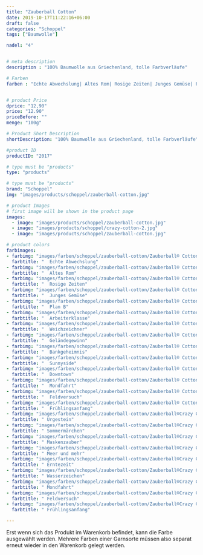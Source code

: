 ```yaml
---
title: "Zauberball Cotton"
date: 2019-10-17T11:22:16+06:00
draft: false
categories: "Schoppel"
tags: ["Baumwolle"]

nadel: "4"	


# meta description
description : "100% Baumwolle aus Griechenland, tolle Farbverläufe"

# Farben
farben : "Echte Abwechslung| Altes Rom| Rosige Zeiten| Junges Gemüse| Plan B| Arbeiterklasse| Weichzeichner| Geländegewinn| Bankgeheimnis| Sunnyside| Downtown| Mondfahrt| Feldversuch| Frühlingsanfang|Urgestein|Sommermärchen|Maskenzauber|Meer und mehr|Erntezeit|Wasserzeichen|Mondfahrt|Feldversuch|Frühlingsanfang"


# product Price
dprice: "12,90"
price: "12.90"
priceBefore: ""
menge: "100g"

# Product Short Description
shortDescription: "100% Baumwolle aus Griechenland, tolle Farbverläufe"

#product ID
productID: "2017"

# type must be "products"
type: "products"

# type must be "products"
brand: "Schoppel"
img: "images/products/schoppel/zauberball-cotton.jpg"   

# product Images
# first image will be shown in the product page
images:
  - image: "images/products/schoppel/zauberball-cotton.jpg"
  - image: "images/products/schoppel/crazy-cotton-2.jpg"
  - image: "images/products/schoppel/zauberball-cotton.jpg"

# product colors
farbimages:
- farbimg: "images/farben/schoppel/zauberball-cotton/Zauberball® Cotton 2338_ Echte Abwechslung.jpg"	
  farbtitle: "  Echte Abwechslung"
- farbimg: "images/farben/schoppel/zauberball-cotton/Zauberball® Cotton 2339_ Altes Rom.jpg"	
  farbtitle: "  Altes Rom"
- farbimg: "images/farben/schoppel/zauberball-cotton/Zauberball® Cotton 2340_ Rosige Zeiten.jpg"	
  farbtitle: "  Rosige Zeiten"
- farbimg: "images/farben/schoppel/zauberball-cotton/Zauberball® Cotton 2341_ Junges Gemüse.jpg"	
  farbtitle: "  Junges Gemüse"
- farbimg: "images/farben/schoppel/zauberball-cotton/Zauberball® Cotton 2342_ Plan B.jpg"	
  farbtitle: "  Plan B"
- farbimg: "images/farben/schoppel/zauberball-cotton/Zauberball® Cotton 2343_ Arbeiterklasse.jpg"	
  farbtitle: "  Arbeiterklasse"
- farbimg: "images/farben/schoppel/zauberball-cotton/Zauberball® Cotton 2369_ Weichzeichner.jpg"	
  farbtitle: "  Weichzeichner"
- farbimg: "images/farben/schoppel/zauberball-cotton/Zauberball® Cotton 2370_ Geländegewinn.jpg"	
  farbtitle: "  Geländegewinn"
- farbimg: "images/farben/schoppel/zauberball-cotton/Zauberball® Cotton 2393_ Bankgeheimnis.jpg"	
  farbtitle: "  Bankgeheimnis"
- farbimg: "images/farben/schoppel/zauberball-cotton/Zauberball® Cotton 2406_ Sunnyside.jpg"	
  farbtitle: "  Sunnyside"
- farbimg: "images/farben/schoppel/zauberball-cotton/Zauberball® Cotton 2407_ Downtown.jpg"	
  farbtitle: "  Downtown"
- farbimg: "images/farben/schoppel/zauberball-cotton/Zauberball® Cotton 2439_ Mondfahrt.jpg"	
  farbtitle: "  Mondfahrt"
- farbimg: "images/farben/schoppel/zauberball-cotton/Zauberball® Cotton 2440_ Feldversuch.jpg"	
  farbtitle: "  Feldversuch"
- farbimg: "images/farben/schoppel/zauberball-cotton/Zauberball® Cotton 2441_ Frühlingsanfang.jpg"	
  farbtitle: "  Frühlingsanfang"
- farbimg: "images/farben/schoppel/zauberball-cotton/Zauberball®Crazy Cotton 2366_ Urgestein.jpg"	
  farbtitle: " Urgestein"
- farbimg: "images/farben/schoppel/zauberball-cotton/Zauberball®Crazy Cotton 2367_ Sommermärchen.jpg"	
  farbtitle: " Sommermärchen"
- farbimg: "images/farben/schoppel/zauberball-cotton/Zauberball®Crazy Cotton 2368_ Maskenzauber.jpg"	
  farbtitle: " Maskenzauber"
- farbimg: "images/farben/schoppel/zauberball-cotton/Zauberball®Crazy Cotton 2390_ Meer und mehr.jpg"	
  farbtitle: " Meer und mehr"
- farbimg: "images/farben/schoppel/zauberball-cotton/Zauberball®Crazy Cotton 2391_ Erntezeit.jpg"	
  farbtitle: " Erntezeit"
- farbimg: "images/farben/schoppel/zauberball-cotton/Zauberball®Crazy Cotton 2392_ Wasserzeichen.jpg"	
  farbtitle: " Wasserzeichen"
- farbimg: "images/farben/schoppel/zauberball-cotton/Zauberball®Crazy Cotton 2439_ Mondfahrt.jpg"	
  farbtitle: " Mondfahrt"
- farbimg: "images/farben/schoppel/zauberball-cotton/Zauberball®Crazy Cotton 2440_ Feldversuch.jpg"	
  farbtitle: " Feldversuch"
- farbimg: "images/farben/schoppel/zauberball-cotton/Zauberball®Crazy Cotton 2441_ Frühlingsanfang.jpg"	
  farbtitle: " Frühlingsanfang"

---
```


Erst wenn sich das Produkt im Warenkorb befindet, kann die Farbe ausgewählt werden.
Mehrere Farben einer Garnsorte müssen also separat erneut wieder in den Warenkorb gelegt werden.

